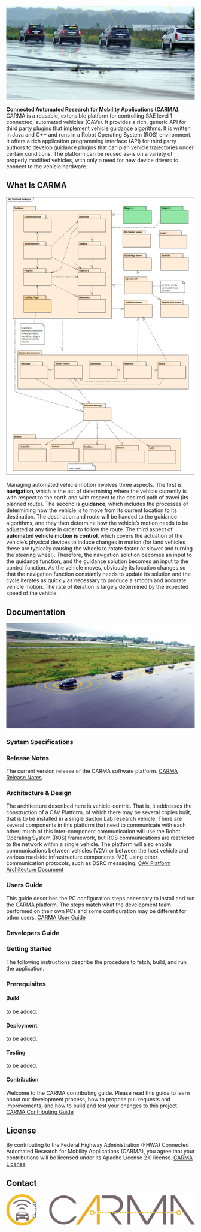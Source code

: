 ![CARMA Arch](docs/image/CARMA2_Cadillacs_platooning.jpg)

**Connected Automated Research for Mobility Applications (CARMA)**, CARMA is a reusable, extensible platform for controlling SAE level 1 connected, automated vehicles (CAVs). It provides a rich, generic API for third party plugins that implement vehicle guidance algorithms. It is written in Java and C++ and runs in a Robot Operating System (ROS) environment. It offers a rich application programming interface (API) for third party authors to develop guidance plugins that can plan vehicle trajectories under certain conditions. The platform can be reused as-is on a variety of properly modified vehicles, with only a need for new device drivers to connect to the vehicle hardware.

## What Is CARMA
![CARMA Arch](docs/image/CARMA2_Architecture.png)

Managing automated vehicle motion involves three aspects. The first is **navigation**, which is the act of determining where the vehicle currently is with respect to the earth and with respect to the desired path of travel (its planned route). The second is **guidance**, which includes the processes of determining how the vehicle is to move from its current location to its destination. The destination and route will be handed to the guidance algorithms, and they then determine how the vehicle’s motion needs to be adjusted at any time in order to follow the route. The third aspect of **automated vehicle motion is control**, which covers the actuation of the vehicle’s physical devices to induce changes in motion (for land vehicles these are typically causing the wheels to rotate faster or slower and turning the steering wheel). Therefore, the navigation solution becomes an input to the guidance function, and the guidance solution becomes an input to the control function. As the vehicle moves, obviously its location changes so that the navigation function constantly needs to update its solution and the cycle iterates as quickly as necessary to produce a smooth and accurate vehicle motion. The rate of iteration is largely determined by the expected speed of the vehicle.

## Documentation

![CARMA Demo](docs/image/CARMA2_Platooning_from_Office.jpg)

### System Specifications

### Release Notes
The current version release of the CARMA software platform. [CARMA Release Notes](<docs/Release_notes.md>)


### Architecture & Design
The architecture described here is vehicle-centric.  That is, it addresses the construction of a CAV Platform, of which there may be several copies built, that is to be installed in a single Saxton Lab research vehicle.  There are several components in this platform that need to communicate with each other; much of this inter-component communication will use the Robot Operating System (ROS) framework, but ROS communications are restricted to the network within a single vehicle.  The platform will also enable communications between vehicles (V2V) or between the host vehicle and various roadside infrastructure components (V2I) using other communication protocols, such as DSRC messaging. [CAV Platform Architecture Document](https://usdot-carma.atlassian.net/wiki/spaces/CAR/pages/23330913/CARMA+Project+Documentation?preview=/23330913/24838181/CAV%20Platform%20Architecture.docx) 

### Users Guide
This guide describes the PC configuration steps necessary to install and run the CARMA platform. The steps match what the development team performed on their own PCs and some configuration may be different for other users. [CARMA User Guide](https://usdot-carma.atlassian.net/wiki/spaces/CAR/pages/23330913/CARMA+Project+Documentation?preview=/23330913/24805504/CARMA%20User%20Guide.docx) 

### Developers Guide

### Getting Started
The following instructions describe the procedure to fetch, build, and run the application. 

### Prerequisites



#### Build
to be added.

#### Deployment
to be added.

#### Testing
to be added.

#### Contribution
Welcome to the CARMA contributing guide. Please read this guide to learn about our development process, how to propose pull requests and improvements, and how to build and test your changes to this project. [CARMA Contributing Guide](docs/Contributing.md) 

## License
By contributing to the Federal Highway Administration (FHWA) Connected Automated Research for Mobility Applications (CARMA), you agree that your contributions will be licensed under its Apache License 2.0 license. [CARMA License](<docs/License.md>) 

## Contact

![CARMA Image](docs/image/CARMA_icon.png)











